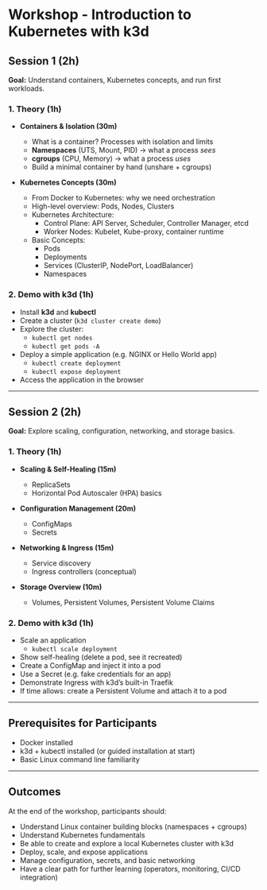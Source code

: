 # Workshop - Introduction to Kubernetes with k3d

## **Session 1 (2h)**

**Goal:** Understand containers, Kubernetes concepts, and run first workloads.

### 1. Theory (1h)

* **Containers & Isolation (30m)**
  * What is a container? Processes with isolation and limits
  * **Namespaces** (UTS, Mount, PID) → what a process *sees*
  * **cgroups** (CPU, Memory) → what a process *uses*
  * Build a minimal container by hand (unshare + cgroups)

* **Kubernetes Concepts (30m)**
  * From Docker to Kubernetes: why we need orchestration
  * High-level overview: Pods, Nodes, Clusters
  * Kubernetes Architecture:
    * Control Plane: API Server, Scheduler, Controller Manager, etcd
    * Worker Nodes: Kubelet, Kube-proxy, container runtime
  * Basic Concepts:
    * Pods
    * Deployments
    * Services (ClusterIP, NodePort, LoadBalancer)
    * Namespaces

### 2. Demo with k3d (1h)

* Install **k3d** and **kubectl**
* Create a cluster (`k3d cluster create demo`)
* Explore the cluster:
  * `kubectl get nodes`
  * `kubectl get pods -A`
* Deploy a simple application (e.g. NGINX or Hello World app)
  * `kubectl create deployment`
  * `kubectl expose deployment`
* Access the application in the browser

---

## **Session 2 (2h)**

**Goal:** Explore scaling, configuration, networking, and storage basics.

### 1. Theory (1h)

* **Scaling & Self-Healing (15m)**
  * ReplicaSets
  * Horizontal Pod Autoscaler (HPA) basics

* **Configuration Management (20m)**
  * ConfigMaps
  * Secrets

* **Networking & Ingress (15m)**
  * Service discovery
  * Ingress controllers (conceptual)

* **Storage Overview (10m)**
  * Volumes, Persistent Volumes, Persistent Volume Claims

### 2. Demo with k3d (1h)

* Scale an application
  * `kubectl scale deployment`
* Show self-healing (delete a pod, see it recreated)
* Create a ConfigMap and inject it into a pod
* Use a Secret (e.g. fake credentials for an app)
* Demonstrate Ingress with k3d’s built-in Traefik
* If time allows: create a Persistent Volume and attach it to a pod

---

## **Prerequisites for Participants**

* Docker installed
* k3d + kubectl installed (or guided installation at start)
* Basic Linux command line familiarity

---

## **Outcomes**

At the end of the workshop, participants should:

* Understand Linux container building blocks (namespaces + cgroups)
* Understand Kubernetes fundamentals
* Be able to create and explore a local Kubernetes cluster with k3d
* Deploy, scale, and expose applications
* Manage configuration, secrets, and basic networking
* Have a clear path for further learning (operators, monitoring, CI/CD integration)
